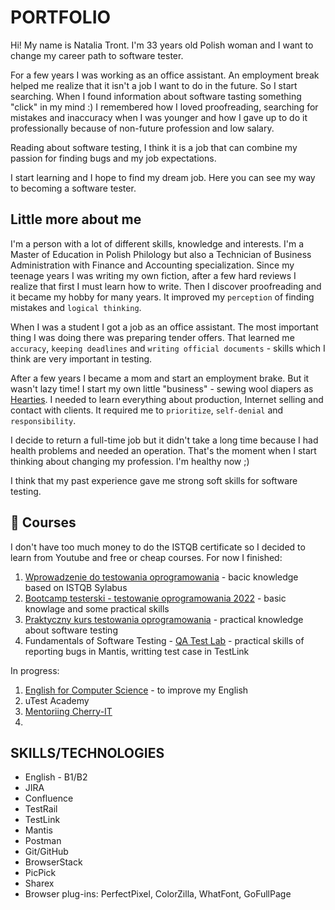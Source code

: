 # PORTFOLIO

Hi! My name is Natalia Tront. I'm 33 years old Polish woman and I want to change my career path to software tester.

For a few years I was working as an office assistant. An employment break helped me realize that it isn't a job I want to do in the future. So I start searching.
When I found information about software tasting something "click" in my mind :) I remembered how I loved proofreading, searching for mistakes and inaccuracy when I was younger and how I gave up to do it professionally because of non-future profession and low salary.

Reading about software testing, I think it is a job that can combine my passion for finding bugs and my job expectations.

I start learning and I hope to find my dream job. Here you can see my way to becoming a software tester.

## Little more about me
I'm a person with a lot of different skills, knowledge and interests. I'm a Master of Education in Polish Philology but also a Technician of Business Administration with Finance and Accounting specialization. Since my teenage years I was writing my own fiction, after a few hard reviews I realize that first I must learn how to write. Then I discover proofreading and it became my hobby for many years. It improved my `perception` of finding mistakes and `logical thinking`.

When I was a student I got a job as an office assistant. The most important thing I was doing there was preparing tender offers. That learned me `accuracy`, `keeping deadlines` and `writing official documents` - skills which I think are very important in testing.

After a few years I became a mom and start an employment brake. But it wasn't lazy time! I start my own little "business" - sewing wool diapers as [Hearties](https://www.facebook.com/Hearties/). I needed to learn everything about production, Internet selling and contact with clients. It required me to `prioritize`, `self-denial` and `responsibility`.

I decide to return a full-time job but it didn't take a long time because I had health problems and needed an operation. That's the moment when I start thinking about changing my profession. I'm healthy now ;)

I think that my past experience gave me strong soft skills for software testing.

## 📖 Courses
I don't have too much money to do the ISTQB certificate so I decided to learn from Youtube and free or cheap courses. For now I finished:
1. [Wprowadzenie do testowania oprogramowania](https://navoica.pl/courses/course-v1:ZPSB+WTO1+2022_WTO1/about) - bacic knowledge based on ISTQB Sylabus
2. [Bootcamp testerski - testowanie oprogramowania 2022](https://www.udemy.com/course/bootcamp-testerski-tester-oprogramowania) - basic knowlage and some practical skills
3. [Praktyczny kurs testowania oprogramowania](https://www.udemy.com/course/praktyczny-kurs-testowania-oprogramowania) - practical knowledge about software testing
4. Fundamentals of Software Testing - [QA Test Lab](https://qatestlab.com/) - practical skills of reporting bugs in Mantis, writting test case in TestLink

In progress:
1. [English for Computer Science](https://navoica.pl/courses/course-v1:PolitechnikaKrakowska+SJO_4+2022/about) - to improve my English
2. uTest Academy
3. [Mentoriing Cherry-IT](http://cherry-it.pl/)
4. 

## SKILLS/TECHNOLOGIES
- English - B1/B2
- JIRA
- Confluence
- TestRail
- TestLink
- Mantis
- Postman
- Git/GitHub
- BrowserStack
- PicPick
- Sharex
- Browser plug-ins: PerfectPixel, ColorZilla, WhatFont, GoFullPage

